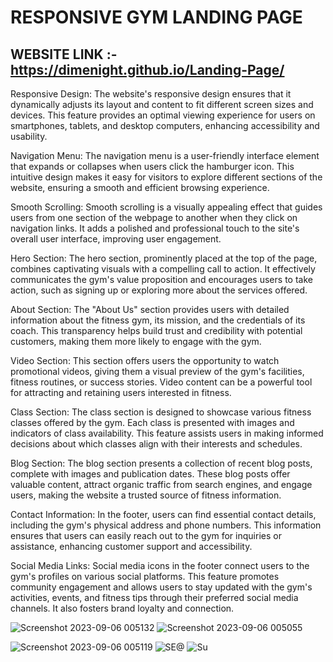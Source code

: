 # RESPONSIVE GYM LANDING PAGE

## WEBSITE LINK :- https://dimenight.github.io/Landing-Page/

Responsive Design: The website's responsive design ensures that it dynamically adjusts its layout and content to fit different screen sizes and devices. This feature provides an optimal viewing experience for users on smartphones, tablets, and desktop computers, enhancing accessibility and usability.

Navigation Menu: The navigation menu is a user-friendly interface element that expands or collapses when users click the hamburger icon. This intuitive design makes it easy for visitors to explore different sections of the website, ensuring a smooth and efficient browsing experience.

Smooth Scrolling: Smooth scrolling is a visually appealing effect that guides users from one section of the webpage to another when they click on navigation links. It adds a polished and professional touch to the site's overall user interface, improving user engagement.

Hero Section: The hero section, prominently placed at the top of the page, combines captivating visuals with a compelling call to action. It effectively communicates the gym's value proposition and encourages users to take action, such as signing up or exploring more about the services offered.

About Section: The "About Us" section provides users with detailed information about the fitness gym, its mission, and the credentials of its coach. This transparency helps build trust and credibility with potential customers, making them more likely to engage with the gym.

Video Section: This section offers users the opportunity to watch promotional videos, giving them a visual preview of the gym's facilities, fitness routines, or success stories. Video content can be a powerful tool for attracting and retaining users interested in fitness.

Class Section: The class section is designed to showcase various fitness classes offered by the gym. Each class is presented with images and indicators of class availability. This feature assists users in making informed decisions about which classes align with their interests and schedules.

Blog Section: The blog section presents a collection of recent blog posts, complete with images and publication dates. These blog posts offer valuable content, attract organic traffic from search engines, and engage users, making the website a trusted source of fitness information.

Contact Information: In the footer, users can find essential contact details, including the gym's physical address and phone numbers. This information ensures that users can easily reach out to the gym for inquiries or assistance, enhancing customer support and accessibility.

Social Media Links: Social media icons in the footer connect users to the gym's profiles on various social platforms. This feature promotes community engagement and allows users to stay updated with the gym's activities, events, and fitness tips through their preferred social media channels. It also fosters brand loyalty and connection.




![Screenshot 2023-09-06 005132](https://github.com/DimeNight/Landing-Page/assets/122911130/9dc351cc-946e-4239-92f6-8758f17484d6)
![Screenshot 2023-09-06 005055](https://github.com/DimeNight/Landing-Page/assets/122911130/c7ca27d3-2a44-409f-ae5b-c2fe2bbdc8ca)

![Screenshot 2023-09-06 005119](https://github.com/DimeNight/Landing-Page/assets/122911130/59f4018b-5ded-49c6-8f37-023395977534)
![SE@](https://github.com/DimeNight/Landing-Page/assets/122911130/a3cc7541-56a5-4abc-9ddc-b1467378c0a3)
![Su](https://github.com/DimeNight/Landing-Page/assets/122911130/e1b17f30-ff05-481c-8746-0c1672e08a98)



